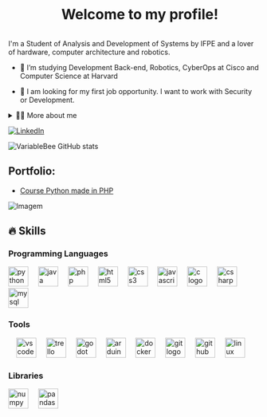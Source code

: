 <div id="user-content-toc">
  <ul align="center">
    <summary><h1 style="display: inline-block">Welcome to my profile!</h1></summary>
</div>

<p>
  I'm a Student of Analysis and Development of Systems by IFPE and a lover of hardware, computer architecture and robotics.

  - 🌱 I’m studying Development Back-end, Robotics, CyberOps at Cisco and Computer Science at Harvard

  - 🔭 I am looking for my first job opportunity. I want to work with Security or Development.
</p>

<details>
  <summary>👨‍💻 More about me</summary>

  - 💬 I'm 19 years old, currently living in Brazil. I have fluency in English and study Python, PHP, Java, C, C# and MySQL.

  - ⚡ In a free time I read book's and work in my personal project: my plataform game! I like to made things in Arduino's like a hobbie, one of the projects that i made is one oscilloscope and I'm studying to made a eletric guitar to play Guitar Hero. \o/
</details>

[![LinkedIn](https://img.shields.io/badge/LinkedIn-0077B5?style=for-the-badge&logo=linkedin&logoColor=white)](https://www.linkedin.com/in/ariannyraphaelly/)

![VariableBee GitHub stats](https://github-readme-stats.vercel.app/api?username=raphaellyzzz&show_icons=true&theme=dark)

## Portfolio:
- [Course Python made in PHP](https://github.com/raphaellyzzz/projeto-curso-py)

<p align="left">
  <img align="center" src="https://github.com/VariableBee/VariableBee/assets/77739311/4e9f41af-6b57-49a7-b15a-74322e96b4d7" alt="Imagem">
</p>

## 🔥 Skills
  <div style="flex-basis: 48%;">
    <h3>Programming Languages</h3>
    <img src="https://cdn.jsdelivr.net/gh/devicons/devicon/icons/python/python-original.svg" height="40" alt="python logo"/>
    <img width="12" />
    <img src="https://cdn.jsdelivr.net/gh/devicons/devicon/icons/java/java-original.svg" height="40" alt="java logo"/>
    <img width="12" />
    <img src="https://cdn.jsdelivr.net/gh/devicons/devicon/icons/php/php-original.svg" height="40" alt="php logo"/>
    <img width="12" />
    <img src="https://cdn.jsdelivr.net/gh/devicons/devicon/icons/html5/html5-original.svg" height="40" alt="html5 logo"/>
    <img width="12" />
    <img src="https://cdn.jsdelivr.net/gh/devicons/devicon/icons/css3/css3-original.svg" height="40" alt="css3 logo"/>
    <img width="12" />
    <img src="https://cdn.jsdelivr.net/gh/devicons/devicon/icons/javascript/javascript-original.svg" height="40" alt="javascript logo"/>
    <img width="12" />
    <img src="https://cdn.jsdelivr.net/gh/devicons/devicon/icons/c/c-original.svg" height="40" alt="c logo"/>
    <img width="12" />
    <img src="https://cdn.jsdelivr.net/gh/devicons/devicon/icons/csharp/csharp-original.svg" height="40" alt="csharp logo"/>
    <img width="12" />
    <img src="https://cdn.jsdelivr.net/gh/devicons/devicon/icons/mysql/mysql-original.svg" height="40" alt="mysql logo"/>
  </div>
  
  <div style="flex-basis: 48%;">
    <h3>Tools</h3>
    <img width="12" />
    <img src="https://cdn.jsdelivr.net/gh/devicons/devicon/icons/vscode/vscode-original.svg" height="40" alt="vscode logo"  />
    <img width="12" />
    <img src="https://cdn.jsdelivr.net/gh/devicons/devicon/icons/trello/trello-plain.svg" height="40" alt="trello logo"/>
    <img width="12" />
    <img src="https://cdn.jsdelivr.net/gh/devicons/devicon/icons/godot/godot-original.svg" height="40" alt="godot logo"/>
    <img width="12" />
    <img src="https://cdn.jsdelivr.net/gh/devicons/devicon/icons/arduino/arduino-original.svg" height="40" alt="arduino logo"/>
    <img width="12" />
    <img src="https://cdn.jsdelivr.net/gh/devicons/devicon/icons/docker/docker-original.svg" height="40" alt="docker logo"/>
    <img width="12" />
    <img src="https://cdn.jsdelivr.net/gh/devicons/devicon/icons/git/git-original.svg" height="40" alt="git logo"/>
    <img width="12" />
    <img src="https://cdn.jsdelivr.net/gh/devicons/devicon/icons/github/github-original.svg" height="40" alt="github logo"/>
    <img width="12" />
    <img src="https://cdn.jsdelivr.net/gh/devicons/devicon/icons/linux/linux-original.svg" height="40" alt="linux logo"/>
    
  </div>
  
  <div style="flex-basis: 48%;">
    <h3>Libraries</h3>
    <img src="https://cdn.jsdelivr.net/gh/devicons/devicon/icons/numpy/numpy-original.svg" height="40" alt="numpy logo"  />
    <img width="12" />
    <img src="https://cdn.jsdelivr.net/gh/devicons/devicon/icons/pandas/pandas-original.svg" height="40" alt="pandas logo"  />
  </div>
